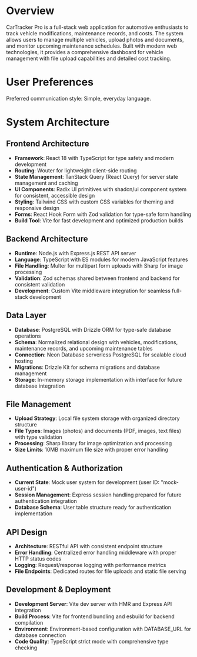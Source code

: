 # Overview

CarTracker Pro is a full-stack web application for automotive enthusiasts to track vehicle modifications, maintenance records, and costs. The system allows users to manage multiple vehicles, upload photos and documents, and monitor upcoming maintenance schedules. Built with modern web technologies, it provides a comprehensive dashboard for vehicle management with file upload capabilities and detailed cost tracking.

# User Preferences

Preferred communication style: Simple, everyday language.

# System Architecture

## Frontend Architecture
- **Framework**: React 18 with TypeScript for type safety and modern development
- **Routing**: Wouter for lightweight client-side routing
- **State Management**: TanStack Query (React Query) for server state management and caching
- **UI Components**: Radix UI primitives with shadcn/ui component system for consistent, accessible design
- **Styling**: Tailwind CSS with custom CSS variables for theming and responsive design
- **Forms**: React Hook Form with Zod validation for type-safe form handling
- **Build Tool**: Vite for fast development and optimized production builds

## Backend Architecture
- **Runtime**: Node.js with Express.js REST API server
- **Language**: TypeScript with ES modules for modern JavaScript features
- **File Handling**: Multer for multipart form uploads with Sharp for image processing
- **Validation**: Zod schemas shared between frontend and backend for consistent validation
- **Development**: Custom Vite middleware integration for seamless full-stack development

## Data Layer
- **Database**: PostgreSQL with Drizzle ORM for type-safe database operations
- **Schema**: Normalized relational design with vehicles, modifications, maintenance records, and upcoming maintenance tables
- **Connection**: Neon Database serverless PostgreSQL for scalable cloud hosting
- **Migrations**: Drizzle Kit for schema migrations and database management
- **Storage**: In-memory storage implementation with interface for future database integration

## File Management
- **Upload Strategy**: Local file system storage with organized directory structure
- **File Types**: Images (photos) and documents (PDF, images, text files) with type validation
- **Processing**: Sharp library for image optimization and processing
- **Size Limits**: 10MB maximum file size with proper error handling

## Authentication & Authorization
- **Current State**: Mock user system for development (user ID: "mock-user-id")
- **Session Management**: Express session handling prepared for future authentication integration
- **Database Schema**: User table structure ready for authentication implementation

## API Design
- **Architecture**: RESTful API with consistent endpoint structure
- **Error Handling**: Centralized error handling middleware with proper HTTP status codes
- **Logging**: Request/response logging with performance metrics
- **File Endpoints**: Dedicated routes for file uploads and static file serving

## Development & Deployment
- **Development Server**: Vite dev server with HMR and Express API integration
- **Build Process**: Vite for frontend bundling and esbuild for backend compilation
- **Environment**: Environment-based configuration with DATABASE_URL for database connection
- **Code Quality**: TypeScript strict mode with comprehensive type checking